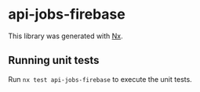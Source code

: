 # api-jobs-firebase

This library was generated with [Nx](https://nx.dev).

## Running unit tests

Run `nx test api-jobs-firebase` to execute the unit tests.

